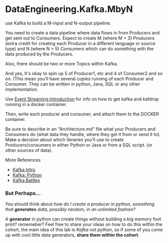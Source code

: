 # DataEngineering.Kafka.MbyN
use Kafka to build a M-input and N-output pipeline.


You need to create a data pipeline where data flows in from Producers and get sent out to Consumers.
Expect to create M (where M > 3) Producers (extra credit for creating each Producer in a different language or source type) and N (where N > 5) Consumers which can do something with the data produced by the Producers.

Also, there should be two or more Topics within Kafka.

And yes, It's okay to spin up 5 of Producer1, etc and 4 of Consumer2 and so on. (This mean you'll have several copies running of each Producer and Consumer. They can be written in python, Java, SQL or any other implementation.

Use [Event Streaming Introduction](https://medium.com/swlh/introduction-to-event-streaming-with-kafka-and-kafdrop-22afdb4b380a) for info on how to get kafka and kafdrop running in a docker container.

Then, write each producer and consumer, and attach them to the DOCKER container.

Be sure to describe in an "Architecture.md" file what your Producers and Consumers do (what data they handle, where they get it from or send it to). Make a decision about which libraries you'll use to create Producers/consumers in either Python or Java or from a SQL script. (or other sources of data).

More References

- [Kafka Intro](https://medium.com/better-programming/an-introduction-to-apache-kafka-95a82260c1c3)
- [Kafka: Python](https://towardsdatascience.com/getting-started-with-apache-kafka-in-python-604b3250aa05)
- [Kafka Battles](https://medium.com/@stephane.maarek/the-kafka-api-battle-producer-vs-consumer-vs-kafka-connect-vs-kafka-streams-vs-ksql-ef584274c1e)

### But Perhaps...

You should think about *how do I create a producer in python, something that __generates__ data, possibly random, in an unlimited fashion?*

A __generator__ in python can create things without building a big memory foot print? rememeber? Feel free to share your ideas on how to do this within the cohort, the main idea of this lab is *Kafka* not *python*, so if some of you come up with cool little data generators, __share them within the cohort__.
